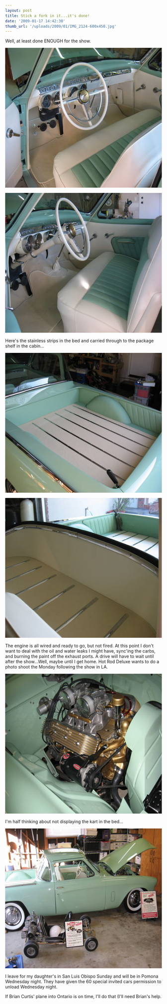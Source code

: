 ```yaml
---
layout: post
title: Stick a fork in it...it's done!
date: '2009-01-17 14:42:30'
thumb_url: '/uploads/2009/01/IMG_2124-600x450.jpg'
---
```

Well, at least done ENOUGH for the show.

<a href="/uploads/2009/01/IMG_2124.jpg"><img class="alignnone size-medium wp-image-353" src="/uploads/2009/01/IMG_2124-600x450.jpg" alt="" width="600" height="450" /></a>

<a href="/uploads/2009/01/IMG_2126.jpg"><img class="alignnone size-medium wp-image-354" src="/uploads/2009/01/IMG_2126-600x450.jpg" alt="" width="600" height="450" /></a>

Here's the stainless strips in the bed and carried through to the package shelf in the cabin...

<a href="/uploads/2009/01/IMG_2128.jpg"><img class="alignnone size-medium wp-image-355" src="/uploads/2009/01/IMG_2128-600x450.jpg" alt="" width="600" height="450" /></a>

<a href="/uploads/2009/01/IMG_2127.jpg"><img class="alignnone size-medium wp-image-356" src="/uploads/2009/01/IMG_2127-600x450.jpg" alt="" width="600" height="450" /></a>

The engine is all wired and ready to go, but not fired. At this point I don't want to deal with the oil and water leaks I might have, sync'ing the carbs, and burning the paint off the exhaust ports. A drive will have to wait until after the show...Well, maybe until I get home. Hot Rod Deluxe wants to do a photo shoot the Monday following the show in LA.

<a href="/uploads/2009/01/IMG_2135.jpg"><img class="alignnone size-medium wp-image-357" src="/uploads/2009/01/IMG_2135-600x450.jpg" alt="" width="600" height="450" /></a>

I'm half thinking about not displaying the kart in the bed...

<a href="/uploads/2009/01/IMG_2140.jpg"><img class="alignnone size-medium wp-image-358" src="/uploads/2009/01/IMG_2140-600x450.jpg" alt="" width="600" height="450" /></a>

I leave for my daughter's in San Luis Obispo Sunday and will be in Pomona Wednesday night. They have given the 60 special invited cars permission to unload Wednesday night.

If Brian Curtis' plane into Ontario is on time, I'll do that (I'll need Brian's help.
